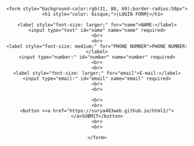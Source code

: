  <center> 
    
    <form style="background-color:rgb(31, 88, 69);border-radius:50px">
        <h1 style="color: bisque;">|LOGIN FORM|</h1>
        
    <label style="font-size: larger;" for="name">NAME:</label>
    <input type="text" id="name" name="name" required>
    <br>
    <br>
    <label style="font-size: medium;" for="PHONE NUMBER">PHONE NUMBER:</label>
    <input type="number:" id="number" name="number" required>
    <br>
    <br>
    <label style="font-size: larger;" for="email">E-mail:</label>
    <input type="email:" id="email" name="email" required>
    <br>
    <br>
    
    <br>
    <br>
    <button ><a href="https://surya483web.github.io/html1/"></a>SUBMIT</button>
    <br>
    <br>
    
    </form>
